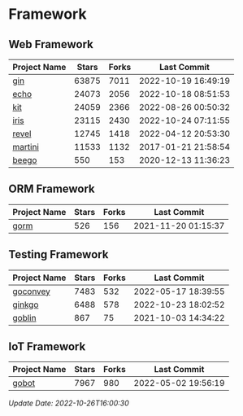 # Framework

## Web Framework
| Project Name | Stars | Forks | Last Commit |
| ------------ | ----- | ----- | ----------- |
| [gin](https://github.com/gin-gonic/gin) | 63875 | 7011 | 2022-10-19 16:49:19 |
| [echo](https://github.com/labstack/echo) | 24073 | 2056 | 2022-10-18 08:51:53 |
| [kit](https://github.com/go-kit/kit) | 24059 | 2366 | 2022-08-26 00:50:32 |
| [iris](https://github.com/kataras/iris) | 23115 | 2430 | 2022-10-24 07:11:55 |
| [revel](https://github.com/revel/revel) | 12745 | 1418 | 2022-04-12 20:53:30 |
| [martini](https://github.com/go-martini/martini) | 11533 | 1132 | 2017-01-21 21:58:54 |
| [beego](https://github.com/astaxie/beego) | 550 | 153 | 2020-12-13 11:36:23 |

## ORM Framework
| Project Name | Stars | Forks | Last Commit |
| ------------ | ----- | ----- | ----------- |
| [gorm](https://github.com/jinzhu/gorm) | 526 | 156 | 2021-11-20 01:15:37 |

## Testing Framework
| Project Name | Stars | Forks | Last Commit |
| ------------ | ----- | ----- | ----------- |
| [goconvey](https://github.com/smartystreets/goconvey) | 7483 | 532 | 2022-05-17 18:39:55 |
| [ginkgo](https://github.com/onsi/ginkgo) | 6488 | 578 | 2022-10-23 18:02:52 |
| [goblin](https://github.com/franela/goblin) | 867 | 75 | 2021-10-03 14:34:22 |

## IoT Framework
| Project Name | Stars | Forks | Last Commit |
| ------------ | ----- | ----- | ----------- |
| [gobot](https://github.com/hybridgroup/gobot) | 7967 | 980 | 2022-05-02 19:56:19 |

*Update Date: 2022-10-26T16:00:30*